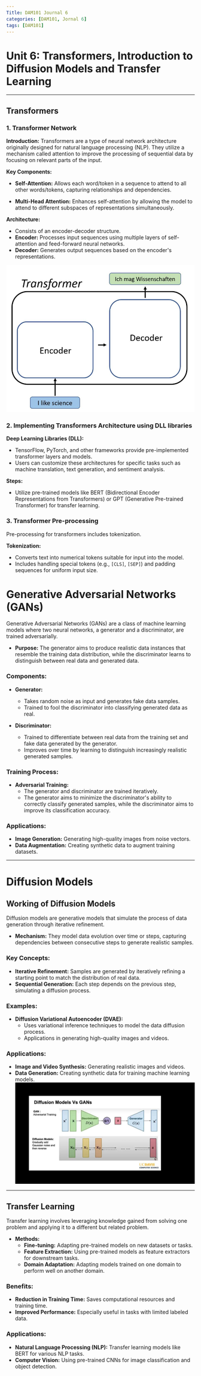 ```yaml
---
Title: DAM101 Journal 6
categories: [DAM101, Jornal 6]
tags: [DAM101]
---
```


# Unit 6: Transformers,  Introduction to Diffusion Models and Transfer Learning
--- 

## Transformers

### 1. Transformer Network

**Introduction:**
Transformers are a type of neural network architecture originally designed for natural language processing (NLP). They utilize a mechanism called attention to improve the processing of sequential data by focusing on relevant parts of the input.

**Key Components:**

- **Self-Attention:** Allows each word/token in a sequence to attend to all other words/tokens, capturing relationships and dependencies.

- **Multi-Head Attention:** Enhances self-attention by allowing the model to attend to different subspaces of representations simultaneously.

**Architecture:**

- Consists of an encoder-decoder structure.
- **Encoder:** Processes input sequences using multiple layers of self-attention and feed-forward neural networks.
- **Decoder:** Generates output sequences based on the encoder's representations.

![tra](/assets/img/photo_6314223003617049898_y.jpg)

### 2. Implementing Transformers Architecture using DLL libraries

**Deep Learning Libraries (DLL):**
- TensorFlow, PyTorch, and other frameworks provide pre-implemented transformer layers and models.
- Users can customize these architectures for specific tasks such as machine translation, text generation, and sentiment analysis.

**Steps:**
- Utilize pre-trained models like BERT (Bidirectional Encoder Representations from Transformers) or GPT (Generative Pre-trained Transformer) for transfer learning.

### 3. Transformer Pre-processing

Pre-processing for transformers includes tokenization.

**Tokenization:**
- Converts text into numerical tokens suitable for input into the model.
- Includes handling special tokens (e.g., `[CLS]`, `[SEP]`) and padding sequences for uniform input size.

# Generative Adversarial Networks (GANs)

Generative Adversarial Networks (GANs) are a class of machine learning models where two neural networks, a generator and a discriminator, are trained adversarially.
- **Purpose:** The generator aims to produce realistic data instances that resemble the training data distribution, while the discriminator learns to distinguish between real data and generated data.

### Components:
- **Generator:**
  - Takes random noise as input and generates fake data samples.
  - Trained to fool the discriminator into classifying generated data as real.

- **Discriminator:**
  - Trained to differentiate between real data from the training set and fake data generated by the generator.
  - Improves over time by learning to distinguish increasingly realistic generated samples.

### Training Process:
- **Adversarial Training:**
  - The generator and discriminator are trained iteratively.
  - The generator aims to minimize the discriminator's ability to correctly classify generated samples, while the discriminator aims to improve its classification accuracy.

### Applications:
- **Image Generation:** Generating high-quality images from noise vectors.
- **Data Augmentation:** Creating synthetic data to augment training datasets.


---

# Diffusion Models

## Working of Diffusion Models

Diffusion models are generative models that simulate the process of data generation through iterative refinement.

- **Mechanism:** They model data evolution over time or steps, capturing dependencies between consecutive steps to generate realistic samples.

### Key Concepts:
- **Iterative Refinement:** Samples are generated by iteratively refining a starting point to match the distribution of real data.
- **Sequential Generation:** Each step depends on the previous step, simulating a diffusion process.

### Examples:
- **Diffusion Variational Autoencoder (DVAE):**
  - Uses variational inference techniques to model the data diffusion process.
  - Applications in generating high-quality images and videos.

### Applications:
- **Image and Video Synthesis:** Generating realistic images and videos.
- **Data Generation:** Creating synthetic data for training machine learning models.
![gan](/assets/img/photo_6314223003617049901_y.jpg)
---

## Transfer Learning

Transfer learning involves leveraging knowledge gained from solving one problem and applying it to a different but related problem.
- **Methods:**
  - **Fine-tuning:** Adapting pre-trained models on new datasets or tasks.
  - **Feature Extraction:** Using pre-trained models as feature extractors for downstream tasks.
  - **Domain Adaptation:** Adapting models trained on one domain to perform well on another domain.

### Benefits:
- **Reduction in Training Time:** Saves computational resources and training time.
- **Improved Performance:** Especially useful in tasks with limited labeled data.

### Applications:
- **Natural Language Processing (NLP):** Transfer learning models like BERT for various NLP tasks.
- **Computer Vision:** Using pre-trained CNNs for image classification and object detection.

